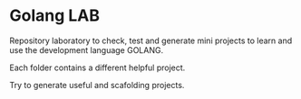 # Golang LAB

Repository laboratory to check, test and generate
mini projects to learn and use the development language GOLANG.

Each folder contains a different helpful project.

Try to generate useful and scafolding projects.

